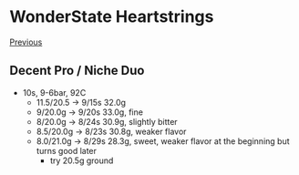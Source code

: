 # WonderState Heartstrings

[Previous](../../Breville-Niche/2024-8/Wonderstate-Heartstrings.md)

## Decent Pro / Niche Duo

- 10s, 9-6bar, 92C
  - 11.5/20.5 -> 9/15s 32.0g
  - 9/20.0g -> 9/20s 33.0g, fine
  - 8/20.0g -> 8/24s 30.9g, slightly bitter
  - 8.5/20.0g -> 8/23s 30.8g, weaker flavor
  - 8.0/21.0g -> 8/29s 28.3g, sweet, weaker flavor at the beginning but turns good later
    - try 20.5g ground
